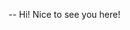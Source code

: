 -- Hi! Nice to see you here!

<!---
charlesreitz/charlesreitz is a ✨ special ✨ repository because its `README.md` (this file) appears on your GitHub profile.
You can click the Preview link to take a look at your changes.
--->

